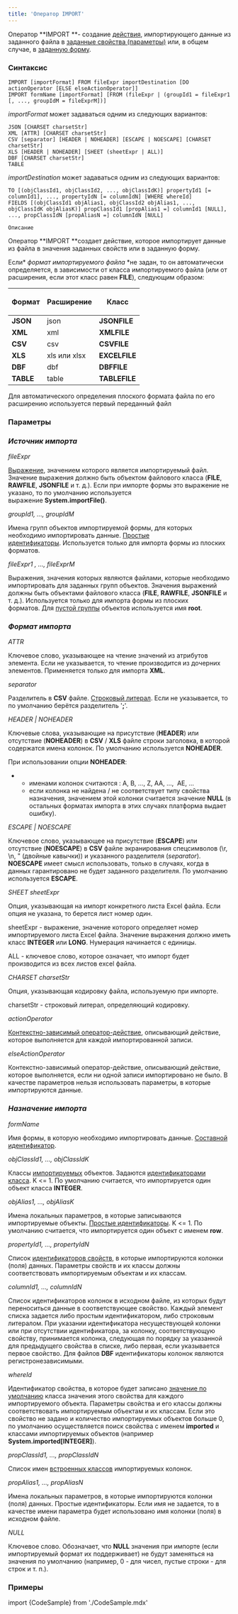 ```yaml
---
title: 'Оператор IMPORT'
---
```


Оператор **IMPORT **- создание [действия](Действия.md), импортирующего данные из заданного файла в [заданные свойства (параметры)](Импорт_данных_IMPORT.md) или, в общем случае, в [заданную форму](В_структурированном_представлении_EXPORT_IMPORT.md#импорт-формы).

### Синтаксис

    IMPORT [importFormat] FROM fileExpr importDestination [DO actionOperator [ELSE elseActionOperator]]
    IMPORT formName [importFormat] [FROM (fileExpr | (groupId1 = fileExpr1 [, ..., groupIdM = fileExprM])]

*importFormat* может задаваться одним из следующих вариантов:

    JSON [CHARSET charsetStr]
    XML [ATTR] [CHARSET charsetStr]
    CSV [separator] [HEADER | NOHEADER] [ESCAPE | NOESCAPE] [CHARSET charsetStr]
    XLS [HEADER | NOHEADER] [SHEET (sheetExpr | ALL)]
    DBF [CHARSET charsetStr]
    TABLE

*importDestination* может задаваться одним из следующих вариантов:

    TO [(objClassId1, objClassId2, ..., objClassIdK)] propertyId1 [= columnId1], ..., propertyIdN [= columnIdN] [WHERE whereId]
    FIELDS [(objClassId1 objAlias1, objClassId2 objAlias1, ..., objClassIdK objAliasK)] propClassId1 [propAlias1 =] columnId1 [NULL], ..., propClassIdN [propAliasN =] columnIdN [NULL]

    Описание

Оператор **IMPORT **создает действие, которое импортирует данные из файла в значения заданных свойств или в заданную форму. 

Если* *формат импортируемого файла* *не задан, то он автоматически определяется, в зависимости от класса импортируемого файла (или от расширения, если этот класс равен **FILE**), следующим образом:

|<p>Формат</p>|<p>Расширение</p>|Класс|
|---|---|---|
|<strong>JSON</strong>|json|<strong>JSONFILE</strong>|
|<strong>XML</strong>|xml|<strong>XMLFILE</strong>|
|<strong>CSV</strong>|csv|<strong>CSVFILE</strong>|
|<strong>XLS</strong>|xls или xlsx|<strong>EXCELFILE</strong>|
|<strong>DBF</strong>|dbf|<strong>DBFFILE</strong>|
|<strong>TABLE</strong>|table|<strong>TABLEFILE</strong>|

  

Для автоматического определения плоского формата файла по его расширению используется первый переданный файл

### Параметры

### *Источник импорта*

*fileExpr*

[Выражение](Выражения.md), значением которого является импортируемый файл. Значение выражения должно быть объектом файлового класса (**FILE**, **RAWFILE**, **JSONFILE** и т. д.). Если при импорте формы это выражение не указано, то по умолчанию используется выражение **System.importFile()**.

*groupId1, ..., groupIdM*

Имена групп объектов импортируемой формы, для которых необходимо импортировать данные. [Простые идентификаторы](Идентификаторы.md#id-broken). Используется только для импорта формы из плоских форматов.

*fileExpr1 , ..., fileExprM*

Выражения, значения которых являются файлами, которые необходимо импортировать для заданных групп объектов. Значения выражений должны быть объектами файлового класса (**FILE**, **RAWFILE**, **JSONFILE** и т. д.). Используется только для импорта формы из плоских форматов. Для [пустой группы](Статичное_представление.md#пустая-группа-объектов) объектов используется имя **root**. 

### *Формат импорта*

*ATTR*

Ключевое слово, указывающее на чтение значений из атрибутов элемента. Если не указывается, то чтение производится из дочерних элементов. Применяется только для импорта **XML**.

*separator*

Разделитель в **CSV** файле. [Строковый литерал](Литералы.md#strliteral-broken). Если не указывается, то по умолчанию берётся разделитель '**;**'.

*HEADER | NOHEADER*

Ключевые слова, указывающие на присутствие (**HEADER**) или отсутствие (**NOHEADER**) в **CSV** / **XLS** файле строки заголовка, в которой содержатся имена колонок. По умолчанию используется **NOHEADER**.

При использовании опции **NOHEADER**:

-   -   именами колонок считаются : A, B, ..., Z, AA, ...,  AE, ...
    -   если колонка не найдена / не соответствует типу свойства назначения, значением этой колонки считается значение **NULL** (в остальных форматах импорта в этих случаях платформа выдает ошибку).

*ESCAPE | NOESCAPE*

Ключевое слово, указывающее на присутствие (**ESCAPE**) или отсутствие (**NOESCAPE**) в **CSV** файле экранирования спецсимволов (\\r, \\n, " (двойные кавычки)) и указанного разделителя (*separator*). **NOESCAPE** имеет смысл использовать, только в случаях, когда в данных гарантировано не будет заданного разделителя. По умолчанию используется **ESCAPE**.

*SHEET sheetExpr*

Опция, указывающая на импорт конкретного листа Excel файла. Если опция не указана, то берется лист номер один.

sheetExpr - выражение, значение которого определяет номер импортируемого листа Excel файла. Значение выражения должно иметь класс **INTEGER** или **LONG**. Нумерация начинается с единицы.

ALL - ключевое слово, которое означает, что импорт будет производится из всех листов excel файла.

*CHARSET charsetStr*

Опция, указывающая кодировку файла, используемую при импорте.

charsetStr - строковый литерал, определяющий кодировку. 

*actionOperator*

[Контекстно-зависимый оператор-действие](Операторы-действия.md#контекстно-зависимые-операторы), описывающий действие, которое выполняется для каждой импортированной записи.

*elseActionOperator*

Контекстно-зависимый оператор-действие, описывающий действие, которое выполняется, если ни одной записи импортировано не было. В качестве параметров нельзя использовать параметры, в которые импортируются данные.

### *Назначение импорта*

*formName*

Имя формы, в которую необходимо импортировать данные. [Составной идентификатор](Идентификаторы.md#cid-broken).

*objClassId1, ..., objClassIdK*

Классы [импортируемых](Импорт_данных_IMPORT.md#objects-broken) объектов. Задаются [идентификаторами класса](Идентификаторы.md#classid-broken). K <= 1. По умолчанию считается, что импортируется один объект класса **INTEGER**.

*objAlias1, ..., objAliasK*

Имена локальных параметров, в которые записываются импортируемые объекты. [Простые идентификаторы](Идентификаторы.md#id-broken). K <= 1. По умолчанию считается, что импортируется один объект с именем **row**.

*propertyId1, ..., propertyIdN*

Список [идентификаторов свойств](Идентификаторы.md#propertyid-broken), в которые импортируются колонки (поля) данных. Параметры свойств и их классы должны соответствовать импортируемым объектам и их классам.

*columnId1, ..., columnIdN*

Список идентификаторов колонок в исходном файле, из которых будут переноситься данные в соответствующее свойство. Каждый элемент списка задается либо простым идентификатором, либо строковым литералом. При указании идентификатора несуществующей колонки или при отсутствии идентификатора, за колонку, соответствующую свойству, принимается колонка, следующая по порядку за указанной для предыдущего свойства в списке, либо первая, если указывается первое свойство. Для файлов **DBF** идентификаторы колонок являются регистронезависимыми. 

*whereId*

Идентификатор свойства, в которое будет записано [значение по умолчанию](Встроенные_классы.md#значение-по-умолчанию) класса значения этого свойства для каждого импортируемого объекта. Параметры свойства и его классы должны соответствовать импортируемым объектам и их классам. Если это свойство не задано и количество импортируемых объектов больше 0, по умолчанию осуществляется поиск свойства с именем **imported** и классами импортируемых объектов (например **System.imported\[INTEGER\]**).

*propClassId1, ..., *propClassId*N*

Список имен [встроенных классов](Встроенные_классы.md) импортируемых колонок.

*propAlias1, ..., propAliasN*

Имена локальных параметров, в которые импортируются колонки (поля) данных. Простые идентификаторы. Если имя не задается, то в качестве имени параметра будет использовано имя колонки (поля) в исходном файле.

*NULL*

Ключевое слово. Обозначает, что **NULL** значения при импорте (если импортируемый формат их поддерживает) не будут заменяться на значения по умолчанию (например, 0 - для чисел, пустые строки - для строк и т. п.).

### Примеры


import {CodeSample} from './CodeSample.mdx'

<CodeSample url="https://ru-documentation.lsfusion.org/sample?file=ActionSample&block=import"/>

<CodeSample url="https://ru-documentation.lsfusion.org/sample?file=ActionSample&block=importForm"/>
